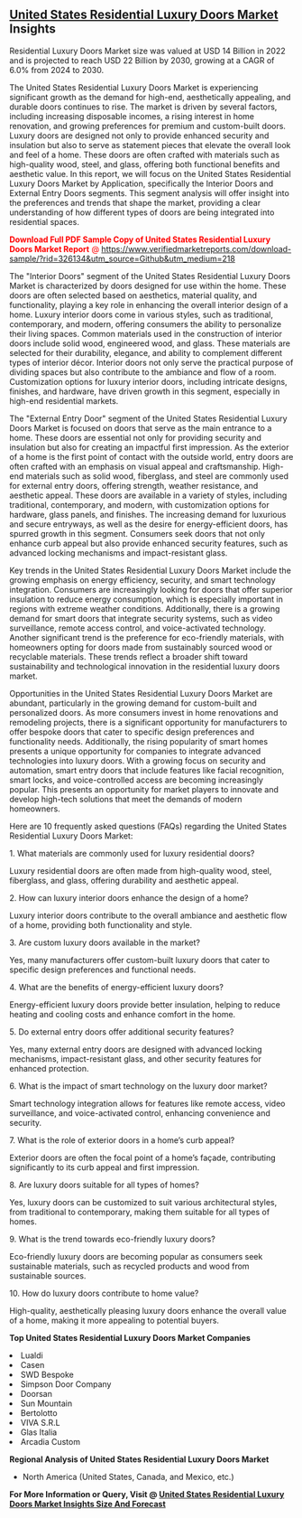 <h2><a href="https://www.verifiedmarketreports.com/download-sample/?rid=326134&amp;utm_source=Github&amp;utm_medium=218" target="_blank">United States Residential Luxury Doors Market</a> Insights</h2><p>Residential Luxury Doors Market size was valued at USD 14 Billion in 2022 and is projected to reach USD 22 Billion by 2030, growing at a CAGR of 6.0% from 2024 to 2030.</p><p> <p>The United States Residential Luxury Doors Market is experiencing significant growth as the demand for high-end, aesthetically appealing, and durable doors continues to rise. The market is driven by several factors, including increasing disposable incomes, a rising interest in home renovation, and growing preferences for premium and custom-built doors. Luxury doors are designed not only to provide enhanced security and insulation but also to serve as statement pieces that elevate the overall look and feel of a home. These doors are often crafted with materials such as high-quality wood, steel, and glass, offering both functional benefits and aesthetic value. In this report, we will focus on the United States Residential Luxury Doors Market by Application, specifically the Interior Doors and External Entry Doors segments. This segment analysis will offer insight into the preferences and trends that shape the market, providing a clear understanding of how different types of doors are being integrated into residential spaces. <p><span class=""><span style="color: #ff0000;"><strong>Download Full PDF Sample Copy of United States Residential Luxury Doors Market Report</strong> @ </span><a href="https://www.verifiedmarketreports.com/download-sample/?rid=326134&amp;utm_source=Github&amp;utm_medium=218" target="_blank">https://www.verifiedmarketreports.com/download-sample/?rid=326134&amp;utm_source=Github&amp;utm_medium=218</a></span></p> <p>The "Interior Doors" segment of the United States Residential Luxury Doors Market is characterized by doors designed for use within the home. These doors are often selected based on aesthetics, material quality, and functionality, playing a key role in enhancing the overall interior design of a home. Luxury interior doors come in various styles, such as traditional, contemporary, and modern, offering consumers the ability to personalize their living spaces. Common materials used in the construction of interior doors include solid wood, engineered wood, and glass. These materials are selected for their durability, elegance, and ability to complement different types of interior décor. Interior doors not only serve the practical purpose of dividing spaces but also contribute to the ambiance and flow of a room. Customization options for luxury interior doors, including intricate designs, finishes, and hardware, have driven growth in this segment, especially in high-end residential markets. <p>The "External Entry Door" segment of the United States Residential Luxury Doors Market is focused on doors that serve as the main entrance to a home. These doors are essential not only for providing security and insulation but also for creating an impactful first impression. As the exterior of a home is the first point of contact with the outside world, entry doors are often crafted with an emphasis on visual appeal and craftsmanship. High-end materials such as solid wood, fiberglass, and steel are commonly used for external entry doors, offering strength, weather resistance, and aesthetic appeal. These doors are available in a variety of styles, including traditional, contemporary, and modern, with customization options for hardware, glass panels, and finishes. The increasing demand for luxurious and secure entryways, as well as the desire for energy-efficient doors, has spurred growth in this segment. Consumers seek doors that not only enhance curb appeal but also provide enhanced security features, such as advanced locking mechanisms and impact-resistant glass. <p>Key trends in the United States Residential Luxury Doors Market include the growing emphasis on energy efficiency, security, and smart technology integration. Consumers are increasingly looking for doors that offer superior insulation to reduce energy consumption, which is especially important in regions with extreme weather conditions. Additionally, there is a growing demand for smart doors that integrate security systems, such as video surveillance, remote access control, and voice-activated technology. Another significant trend is the preference for eco-friendly materials, with homeowners opting for doors made from sustainably sourced wood or recyclable materials. These trends reflect a broader shift toward sustainability and technological innovation in the residential luxury doors market. <p>Opportunities in the United States Residential Luxury Doors Market are abundant, particularly in the growing demand for custom-built and personalized doors. As more consumers invest in home renovations and remodeling projects, there is a significant opportunity for manufacturers to offer bespoke doors that cater to specific design preferences and functionality needs. Additionally, the rising popularity of smart homes presents a unique opportunity for companies to integrate advanced technologies into luxury doors. With a growing focus on security and automation, smart entry doors that include features like facial recognition, smart locks, and voice-controlled access are becoming increasingly popular. This presents an opportunity for market players to innovate and develop high-tech solutions that meet the demands of modern homeowners. <p>Here are 10 frequently asked questions (FAQs) regarding the United States Residential Luxury Doors Market: <p>1. What materials are commonly used for luxury residential doors? <p>Luxury residential doors are often made from high-quality wood, steel, fiberglass, and glass, offering durability and aesthetic appeal. <p>2. How can luxury interior doors enhance the design of a home? <p>Luxury interior doors contribute to the overall ambiance and aesthetic flow of a home, providing both functionality and style. <p>3. Are custom luxury doors available in the market? <p>Yes, many manufacturers offer custom-built luxury doors that cater to specific design preferences and functional needs. <p>4. What are the benefits of energy-efficient luxury doors? <p>Energy-efficient luxury doors provide better insulation, helping to reduce heating and cooling costs and enhance comfort in the home. <p>5. Do external entry doors offer additional security features? <p>Yes, many external entry doors are designed with advanced locking mechanisms, impact-resistant glass, and other security features for enhanced protection. <p>6. What is the impact of smart technology on the luxury door market? <p>Smart technology integration allows for features like remote access, video surveillance, and voice-activated control, enhancing convenience and security. <p>7. What is the role of exterior doors in a home’s curb appeal? <p>Exterior doors are often the focal point of a home’s façade, contributing significantly to its curb appeal and first impression. <p>8. Are luxury doors suitable for all types of homes? <p>Yes, luxury doors can be customized to suit various architectural styles, from traditional to contemporary, making them suitable for all types of homes. <p>9. What is the trend towards eco-friendly luxury doors? <p>Eco-friendly luxury doors are becoming popular as consumers seek sustainable materials, such as recycled products and wood from sustainable sources. <p>10. How do luxury doors contribute to home value? <p>High-quality, aesthetically pleasing luxury doors enhance the overall value of a home, making it more appealing to potential buyers. </p><p><strong>Top United States Residential Luxury Doors Market Companies</strong></p><div data-test-id=""><p><li>Lualdi</li><li> Casen</li><li> SWD Bespoke</li><li> Simpson Door Company</li><li> Doorsan</li><li> Sun Mountain</li><li> Bertolotto</li><li> VIVA S.R.L</li><li> Glas Italia</li><li> Arcadia Custom</li></p><div><strong>Regional Analysis of&nbsp;United States Residential Luxury Doors Market</strong></div><ul><li dir="ltr"><p dir="ltr">North America&nbsp;(United States, Canada, and Mexico, etc.)</p></li></ul><p><strong>For More Information or Query, Visit @&nbsp;</strong><strong><a href="https://www.verifiedmarketreports.com/product/residential-luxury-doors-market/?utm_source=Github&amp;utm_medium=218" target="_blank">United States Residential Luxury Doors Market Insights Size And Forecast</a></strong></p></div>
